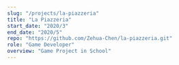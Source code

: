 ```yaml
---
slug: "/projects/la-piazzeria"
title: "La Piazzeria"
start_date: "2020/3"
end_date: "2020/5"
repo: "https://github.com/Zehua-Chen/la-piazzeria.git"
role: "Game Developer"
overview: "Game Project in School"
---
```

